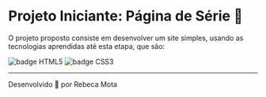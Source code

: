 # Projeto Iniciante: Página de Série 🍿

O projeto proposto consiste em desenvolver um site simples, usando as tecnologias aprendidas até esta etapa, que são:

![badge HTML5](https://img.shields.io/badge/HTML5-E34F26?style=for-the-badge&logo=html5&logoColor=white)
![badge CSS3](https://img.shields.io/badge/CSS3-1572B6?style=for-the-badge&logo=css3&logoColor=white)

---
Desenvolvido 💜 por Rebeca Mota